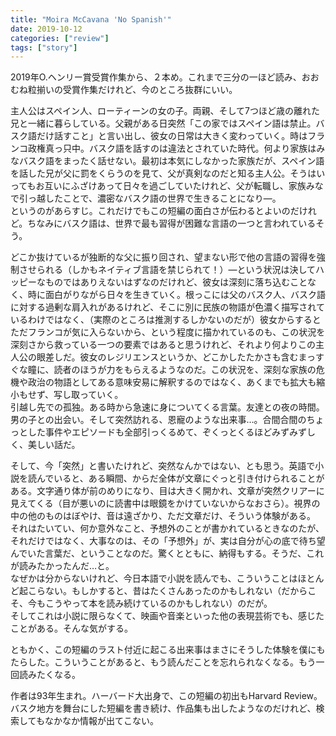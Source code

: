 ```yaml
---
title: "Moira McCavana 'No Spanish'"
date: 2019-10-12
categories: ["review"]
tags: ["story"]
---
```

2019年O.ヘンリー賞受賞作集から、２本め。これまで三分の一ほど読み、おおむね粒揃いの受賞作集だけれど、今のところ抜群にいい。

主人公はスペイン人、ローティーンの女の子。両親、そして7つほど歳の離れた兄と一緒に暮らしている。父親がある日突然「この家ではスペイン語は禁止。バスク語だけ話すこと」と言い出し、彼女の日常は大きく変わっていく。時はフランコ政権真っ只中。バスク語を話すのは違法とされていた時代。何より家族はみなバスク語をまったく話せない。最初は本気にしなかった家族だが、スペイン語を話した兄が父に罰をくらうのを見て、父が真剣なのだと知る主人公。そうはいってもお互いにふざけあって日々を過ごしていたけれど、父が転職し、家族みなで引っ越したことで、濃密なバスク語の世界で生きることになり―。  
というのがあらすじ。これだけでもこの短編の面白さが伝わるとよいのだけれど。ちなみにバスク語は、世界で最も習得が困難な言語の一つと言われているそう。

どこか抜けているが独断的な父に振り回され、望まない形で他の言語の習得を強制させられる（しかもネイティブ言語を禁じられて！）―という状況は決してハッピーなものではありえないはずなのだけれど、彼女は深刻に落ち込むことなく、時に面白がりながら日々を生きていく。根っこには父のバスク人、バスク語に対する過剰な肩入れがあるけれど、そこに別に民族の物語が色濃く描写されているわけではなく、（実際のところは推測するしかないのだが）彼女からするとただフランコが気に入らないから、という程度に描かれているのも、この状況を深刻さから救っている一つの要素ではあると思うけれど、それより何よりこの主人公の眼差しだ。彼女のレジリエンスというか、どこかしたたかさも含むまっすぐな瞳に、読者のほうが力をもらえるようなのだ。この状況を、深刻な家族の危機や政治の物語としてある意味安易に解釈するのではなく、あくまでも拡大も縮小もせず、写し取っていく。  
引越し先での孤独。ある時から急速に身についてくる言葉。友達との夜の時間。男の子との出会い。そして突然訪れる、恩寵のような出来事…。合間合間のちょっとした事件やエピソードも全部引っくるめて、ぞくっとくるほどみずみずしく、美しい話だ。

そして、今「突然」と書いたけれど、突然なんかではない、とも思う。英語で小説を読んでいると、ある瞬間、からだ全体が文章にぐっと引き付けられることがある。文字通り体が前のめりになり、目は大きく開かれ、文章が突然クリアーに見えてくる（目が悪いのに読書中は眼鏡をかけていないからなおさら）。視界の中の他のものはぼやけ、音は遠ざかり、ただ文章だけ、そういう体験がある。  
それはたいてい、何か意外なこと、予想外のことが書かれているときなのたが、それだけではなく、大事なのは、その「予想外」が、実は自分が心の底で待ち望んでいた言葉だ、ということなのだ。驚くとともに、納得もする。そうだ、これが読みたかったんだ…と。  
なぜかは分からないけれど、今日本語で小説を読んでも、こういうことはほとんど起こらない。もしかすると、昔はたくさんあったのかもしれない（だからこそ、今もこうやって本を読み続けているのかもしれない）のだが。  
そしてこれは小説に限らなくて、映画や音楽といった他の表現芸術でも、感じたことがある。そんな気がする。

ともかく、この短編のラスト付近に起こる出来事はまさにそうした体験を僕にもたらした。こういうことがあると、もう読んだことを忘れられなくなる。もう一回読みたくなる。

作者は93年生まれ。ハーバード大出身で、この短編の初出もHarvard Review。バスク地方を舞台にした短編を書き続け、作品集も出したようなのだけれど、検索してもなかなか情報が出てこない。